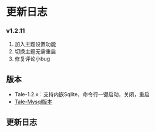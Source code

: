 # 更新日志

### v1.2.11

1. 加入主题设置功能
2. 切换主题无需重启
3. 修复评论小bug

## 版本

- Tale-1.2.x：支持内嵌Sqlite，命令行一键启动，关闭，重启
- [Tale-Mysql版本](https://github.com/otale/tale/tree/tale-mysql)

## 更新日志

